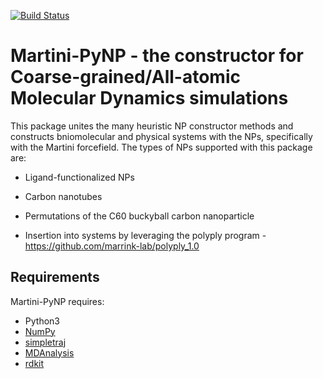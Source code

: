 [![Build Status](https://app.travis-ci.com/MDSYN2019/MDNPPackage.svg?branch=master)](https://app.travis-ci.com/MDSYN2019/MDNPPackage)

# Martini-PyNP - the constructor for Coarse-grained/All-atomic Molecular Dynamics simulations

This package unites the many heuristic NP constructor methods and constructs bniomolecular and physical systems with the NPs, specifically with the Martini forcefield. The types
of NPs supported with this package are:

- Ligand-functionalized NPs

- Carbon nanotubes 

- Permutations of the C60 buckyball carbon nanoparticle

- Insertion into systems by leveraging the polyply program - https://github.com/marrink-lab/polyply_1.0


## Requirements
Martini-PyNP requires:
* Python3
* [NumPy](http://www.numpy.org/)
* [simpletraj](https://github.com/arose/simpletraj)
* [MDAnalysis](https://www.mdanalysis.org/)
* [rdkit](https://www.rdkit.org/)

